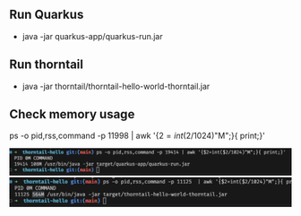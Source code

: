 
## Run Quarkus
- java -jar quarkus-app/quarkus-run.jar
## Run thorntail
- java -jar thorntail/thorntail-hello-world-thorntail.jar

## Check memory usage
ps -o pid,rss,command -p 11998  | awk '{$2=int($2/1024)"M";}{ print;}'


![quarkus](./quarkus.png)
![quarkus](./thorntail.png)